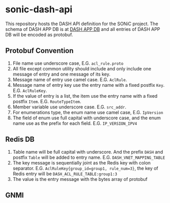 # sonic-dash-api

This repository hosts the DASH API definition for the SONiC project. The schema of DASH APP DB is at [DASH APP DB](https://github.com/sonic-net/DASH/blob/main/documentation/general/dash-sonic-hld.md#32-dash-app-db) and all entries of DASH APP DB will be encoded as protobuf.

## Protobuf Convention

1. File name use underscore case, E.G. `acl_rule.proto`
2. All file except common utility should include and only include one message of entry and one message of its key.
3. Message name of entry use camel case. E.G. `AclRule`.
4. Message name of entry key use the entry name with a fixed postfix `Key`. E.G. `AclRuleKey`.
5. If the value of entry is a list, the item use the entry name with a fixed postfix `Item`. E.G. `RouteTypeItem`.
6. Member variable use underscore case. E.G. `src_addr`.
7. For enumerations type, the enum name use camel case, E.G. `IpVersion`
8. The field of enum use full capital with underscore case, and the enum name use as the prefix for each field. E.G. 
`IP_VERSION_IPV4`

## Redis DB

1. Table name will be full capital with underscore. And the prefix `DASH` and postfix `Table` will be added to entry name. E.G. `DASH_VNET_MAPPING_TABLE`
2. The key message is sequentially joint as the Redis key with colon separator. E.G. `AclRuleKey{group_id=group1, rule_num=3}`, the key of Redis entry will be `DASH_ACL_RULE_TABLE:group1:3`
3. The value is the entry message with the bytes array of protobuf

## GNMI
